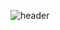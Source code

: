 ![header](https://capsule-render.vercel.app/api?type=waving&color=auto&height=300&section=header&text=It's%20me,%20Daisy🌼&fontSize=90)
